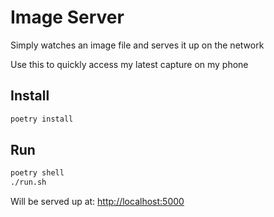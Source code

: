 # Image Server

Simply watches an image file and serves it up on the network

Use this to quickly access my latest capture on my phone

## Install

```bash
poetry install
```

## Run

```bash
poetry shell
./run.sh
```

Will be served up at: [http://localhost:5000](http://localhost:5000)